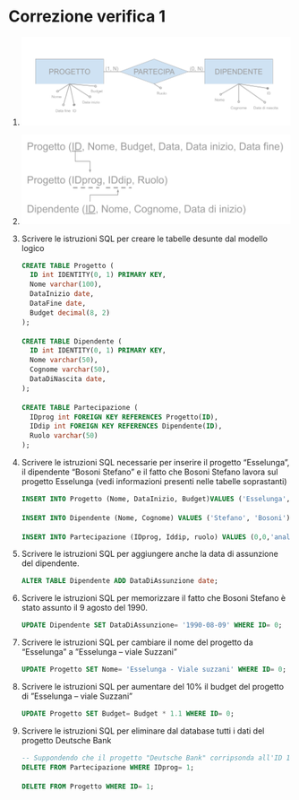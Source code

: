 # Correzione verifica 1
1. ![Punto1](../data/images/CorrezioneVerifica1-1.png)
2. ![Punto2](../data/images/CorrezioneVerifica1-2.png)
3. Scrivere le istruzioni SQL per creare le tabelle desunte dal modello logico
    ```sql
    CREATE TABLE Progetto (
      ID int IDENTITY(0, 1) PRIMARY KEY,
      Nome varchar(100),
      DataInizio date,
      DataFine date,
      Budget decimal(8, 2)
    );

    CREATE TABLE Dipendente (
      ID int IDENTITY(0, 1) PRIMARY KEY,
      Nome varchar(50),
      Cognome varchar(50),
      DataDiNascita date,
    );

    CREATE TABLE Partecipazione (
      IDprog int FOREIGN KEY REFERENCES Progetto(ID),
      IDdip int FOREIGN KEY REFERENCES Dipendente(ID),
      Ruolo varchar(50)
    );
    ```

4. Scrivere le istruzioni SQL necessarie per inserire il progetto “Esselunga”, il dipendente “Bosoni Stefano” e il fatto che Bosoni Stefano lavora sul progetto Esselunga (vedi informazioni presenti nelle tabelle soprastanti)
    ```sql
    INSERT INTO Progetto (Nome, DataInizio, Budget)VALUES ('Esselunga', '2020-03-17', 100000.00);

    INSERT INTO Dipendente (Nome, Cognome) VALUES ('Stefano', 'Bosoni');

    INSERT INTO Partecipazione (IDprog, Iddip, ruolo) VALUES (0,0,'analista programmatore');
    ```


5. Scrivere le istruzioni SQL per aggiungere anche la data di assunzione del dipendente.
    ```sql
    ALTER TABLE Dipendente ADD DataDiAssunzione date;
    ```

6. Scrivere le istruzioni SQL per memorizzare il fatto che Bosoni Stefano è stato assunto il 9 agosto del 1990.
    ```sql
    UPDATE Dipendente SET DataDiAssunzione= '1990-08-09' WHERE ID= 0;
    ```

7. Scrivere le istruzioni SQL per cambiare il nome del progetto da “Esselunga” a ”Esselunga – viale Suzzani”
    ```sql
    UPDATE Progetto SET Nome= 'Esselunga - Viale suzzani' WHERE ID= 0;
    ```

8. Scrivere le istruzioni SQL per aumentare del 10% il budget del progetto di ”Esselunga – viale Suzzani”
    ```sql
    UPDATE Progetto SET Budget= Budget * 1.1 WHERE ID= 0;
    ```

9. Scrivere le istruzioni SQL per eliminare dal database tutti i dati del progetto Deutsche Bank
    ```sql
    -- Suppondendo che il progetto "Deutsche Bank" corripsonda all'ID 1 
    DELETE FROM Partecipazione WHERE IDprog= 1;

    DELETE FROM Progetto WHERE ID= 1;
    ```